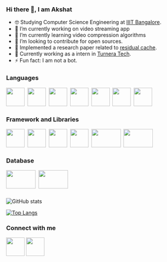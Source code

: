 ### Hi there 👋, I am Akshat


- 🤓 Studying Computer Science Engineering at [IIIT Bangalore](https://www.iiitb.ac.in/). 
- 🔭 I’m currently working on video streaming app
- 🌱 I’m currently learning video compression algorithms
- 🤔 I’m looking to contribute for open sources.
- 💼 Implemented a research paper related to [residual cache](https://github.com/AkshatGarg-bot/ResidueCache).
- 💼 Currently working as a intern in [Turnera Tech](https://turneratech.com/).
- ⚡ Fun fact: I am not a bot.

### Languages 
<img height = 50 width = 50 src="https://img.icons8.com/color/48/000000/c-programming.png"/>&nbsp;
<img height = 50 width = 50 src="https://img.icons8.com/color/48/000000/c-plus-plus-logo.png"/>&nbsp;
<img height = 50 width = 50 src="https://img.icons8.com/color/48/000000/python--v2.png"/>&nbsp;
<img height = 50 width = 50 src="https://img.icons8.com/color/48/000000/java-coffee-cup-logo--v2.png"/>&nbsp;
<img height = 50 width = 50 src="https://img.icons8.com/color/48/000000/javascript--v2.png"/>&nbsp;
<img height = 50 width = 50 src="https://img.icons8.com/color/48/000000/html-5--v1.png"/>&nbsp;
<img height = 50 width = 50 src="https://img.icons8.com/color/48/000000/css3.png"/>


### Framework and Libraries
<img height = 50 width = 50 src="https://img.icons8.com/color/48/000000/opencv.png"/>&nbsp;
<img height = 50 width = 50 src="https://img.icons8.com/ultraviolet/48/000000/react--v2.png"/>&nbsp;
<img height = 50 width = 50 src="https://img.icons8.com/color/48/000000/nodejs.png"/>&nbsp;
<img height = 50 width = 50 src="https://img.icons8.com/color/48/000000/spring-logo.png"/>&nbsp;
<img height = 50 width = 80 src="https://www.onlogic.com/company/io-hub/wp-content/uploads/2013/07/socket-io-logo.jpg" />&nbsp;
<img height = 50 width = 80 src="https://athulmr.com/fastest-way-to-create-rest-api-for-crud-operations/rest-api-crud-operations_l.webp" />


### Database
<img height = 50 width = 80 src="https://d1.awsstatic.com/asset-repository/products/amazon-rds/1024px-MySQL.ff87215b43fd7292af172e2a5d9b844217262571.png" />&nbsp;
<img height = 50 width = 80 src="https://ubiq.co/database-blog/wp-content/uploads/2020/10/mysql-workbench-alternatives.png" />
### 

![GitHub stats](https://github-readme-stats.vercel.app/api?username=AkshatGarg-bot&show_icons=true&theme=dark)

[![Top Langs](https://github-readme-stats.vercel.app/api/top-langs/?username=AkshatGarg-bot)](https://github.com/AkshatGarg-bot/github-readme-stats)


### Connect with me
<a href="https://github.com/AkshatGarg-bot"><img height = 50 src="https://img.icons8.com/nolan/50/github.png"/></a>
<a href="https://www.instagram.com/krazy_someone/"><img height = 50 src = "https://img.icons8.com/color/48/000000/instagram-new--v2.png" /></a>
